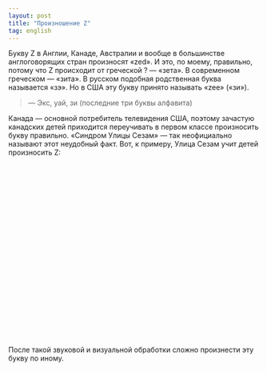 ```yaml
---
layout: post
title: "Произношение Z"
tag: english
---
```

Букву Z в Англии, Канаде, Австралии и вообще в большинстве англоговорящих стран произносят «zed». И это, по моему, правильно, потому что Z происходит от греческой ? — «зета». В современном греческом — «зита». В русском подобная родственная буква называется «зэ». Но в США эту букву принято называть «zee» («зи»).

> — Экс, уай, зи (последние три буквы алфавита)

Канада — основной потребитель телевидения США, поэтому зачастую канадских детей приходится переучивать в первом классе произносить букву правильно. «Синдром Улицы Сезам» — так неофициально называют этот неудобный факт. Вот, к примеру, Улица Сезам учит детей произносить Z:

<object width="425" height="349"><param name="movie" value="http://www.youtube.com/v/ZV-PaOyKLno?fs=1&amp;hl=en_US"></param><param name="allowFullScreen" value="true"></param><param name="allowscriptaccess" value="always"></param><embed src="http://www.youtube.com/v/ZV-PaOyKLno?fs=1&amp;hl=en_US" type="application/x-shockwave-flash" allowscriptaccess="always" allowfullscreen="true" width="425" height="349"></embed></object>

После такой звуковой и визуальной обработки сложно произнести эту букву по иному.
